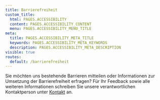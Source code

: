 ```yaml
---
title: Barrierefreiheit
custom_title:
  html: PAGES.ACCESSIBILITY
  content: PAGES.ACCESSIBILITY_CONTENT
  menu: PAGES.ACCESSIBILITY_MENU_TITLE
meta:
  title: PAGES.ACCESSIBILITY_META_TITLE
  keywords: PAGES.ACCESSIBILITY_META_KEYWORDS
  description: PAGES.ACCESSIBILITY_META_DESCRIPTION
visible: true
routes:
  default: /barrierefreiheit
---
```


Sie möchten uns bestehende Barrieren mitteilen oder Informationen zur Umsetzung der Barrierefreiheit erfragen?
Für Ihr Feedback sowie alle weiteren Informationen schreiben Sie unsere verantwortlichen Kontaktperson unter [Kontakt](/kontakt) an.